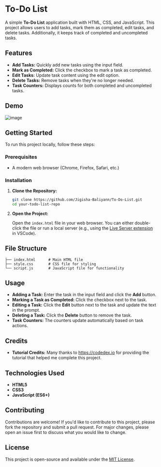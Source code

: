 
# To-Do List

A simple **To-Do List** application built with HTML, CSS, and JavaScript. This project allows users to add tasks, mark them as completed, edit tasks, and delete tasks. Additionally, it keeps track of completed and uncompleted tasks.

## Features

- **Add Tasks:** Quickly add new tasks using the input field.
- **Mark as Completed:** Click the checkbox to mark a task as completed.
- **Edit Tasks:** Update task content using the edit option.
- **Delete Tasks:** Remove tasks when they're no longer needed.
- **Task Counters:** Displays counts for both completed and uncompleted tasks.

## Demo

![image](https://github.com/user-attachments/assets/98264f47-40f8-497b-b190-9fe4190eaa4b)

## Getting Started

To run this project locally, follow these steps:

### Prerequisites

- A modern web browser (Chrome, Firefox, Safari, etc.)

### Installation

1. **Clone the Repository:**

   ```bash
   git clone https://github.com/Jigisha-Baliyann/To-Do-List.git
   cd your-todo-list-repo
   ```

2. **Open the Project:**

   Open the `index.html` file in your web browser. You can either double-click the file or run a local server (e.g., using the [Live Server extension](https://marketplace.visualstudio.com/items?itemName=ritwickdey.LiveServer) in VSCode).

## File Structure

```
├── index.html      # Main HTML file
├── style.css       # CSS file for styling
└── script.js       # JavaScript file for functionality
```

## Usage

- **Adding a Task:** Enter the task in the input field and click the **Add** button.
- **Marking a Task as Completed:** Click the checkbox next to the task.
- **Editing a Task:** Click the **Edit** button next to the task and update the text in the prompt.
- **Deleting a Task:** Click the **Delete** button to remove the task.
- **Task Counters:** The counters update automatically based on task actions.

## Credits

- **Tutorial Credits:** Many thanks to https://codedex.io for providing the tutorial that helped me complete this project.
  
## Technologies Used

- **HTML5**
- **CSS3**
- **JavaScript (ES6+)**

## Contributing

Contributions are welcome! If you'd like to contribute to this project, please fork the repository and submit a pull request. For major changes, please open an issue first to discuss what you would like to change.

## License

This project is open-source and available under the [MIT License](LICENSE).
